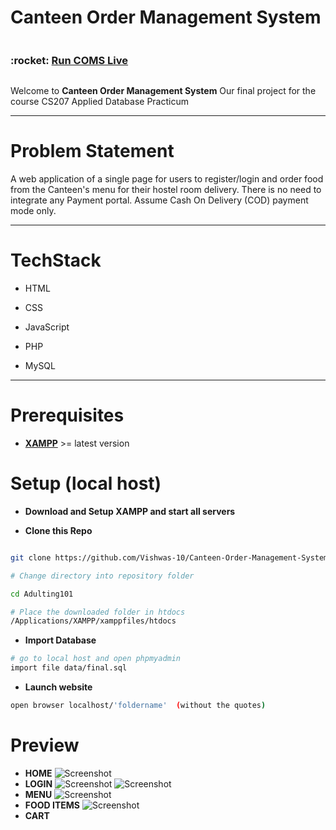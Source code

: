 
  

# Canteen Order Management System

<div style="display:flex;flex-direction:row; justify-content; space-between;width:100%">
  <h3>:rocket: <a  target="_blank" href="http://coms.42web.io/"> Run COMS Live </a></h3>  
</div>

Welcome to **Canteen Order Management System** Our final project for the course CS207 Applied Database Practicum 

  ---
# Problem Statement
A web application of a single page for users to register/login and order food from the Canteen's menu for their hostel room delivery. There is no need to integrate any Payment portal. Assume Cash On Delivery (COD) payment mode only.
  

---
# TechStack

- HTML

- CSS

- JavaScript

- PHP

- MySQL

---

  

# Prerequisites

- [**XAMPP**](https://www.apachefriends.org/index.html) >= latest version


# Setup (local host)

-  **Download and Setup XAMPP and start all servers**

-  **Clone this Repo**

``` bash

git clone https://github.com/Vishwas-10/Canteen-Order-Management-System

# Change directory into repository folder

cd Adulting101

```


``` bash
# Place the downloaded folder in htdocs 
/Applications/XAMPP/xamppfiles/htdocs

```

  

-  **Import Database**

``` bash
# go to local host and open phpmyadmin
import file data/final.sql
```

  -  **Launch website**
 
``` bash
open browser localhost/'foldername'  (without the quotes)
```

# Preview
  -  **HOME**
![Screenshot](https://github.com/Vishwas-10/Canteen-Order-Management-System/blob/main/preview/Screenshot%202022-07-07%20at%206.33.52%20PM.png)
  -  **LOGIN**
![Screenshot](https://github.com/Vishwas-10/Canteen-Order-Management-System/blob/main/preview/Screenshot%202022-07-07%20at%206.35.53%20PM.png)
![Screenshot](https://github.com/Vishwas-10/Canteen-Order-Management-System/blob/main/preview/Screenshot%202022-07-07%20at%206.36.04%20PM.png)
  -  **MENU**
![Screenshot](https://github.com/Vishwas-10/Canteen-Order-Management-System/blob/main/preview/Screenshot%202022-07-07%20at%206.34.28%20PM.png)
  -  **FOOD ITEMS**
![Screenshot](https://github.com/Vishwas-10/Canteen-Order-Management-System/blob/main/preview/Screenshot%202022-07-07%20at%206.35.05%20PM.png)
  -  **CART**

